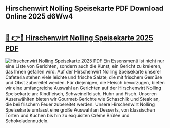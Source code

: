 ## Hirschenwirt Nolling Speisekarte PDF Download Online 2025 d6Ww4

# <h2><a href="http://gc5tj4x.nevu.top/?p=Hirschenwirt+Nolling+Speisekarte">🔗 👉🔴 Hirschenwirt Nolling Speisekarte 2025 PDF</a></h2>

[![Hirschenwirt Nolling Speisekarte 2025 PDF](https://i.imgur.com/dBaPXMq.png)](http://gc5tj4x.nevu.top/?p=Hirschenwirt+Nolling+Speisekarte)
Ein Essensmenü ist nicht nur eine Liste von Gerichten, sondern auch die Kunst, ein Gericht zu kreieren, das Ihnen gefallen wird. Auf der Hirschenwirt Nolling Speisekarte unserer Cafeteria stehen viele leichte und frische Salate, die mit frischem Gemüse und Obst zubereitet werden. Für diejenigen, die Fleisch bevorzugen, bieten wir eine umfangreiche Auswahl an Gerichten auf der Hirschenwirt Nolling Speisekarte an: Rindfleisch, Schweinefleisch, Huhn und Fisch. Unseren Auserwählten bieten wir Gourmet-Gerichte wie Schaschlik und Steak an, die bei frischem Feuer zubereitet werden. Unsere Hirschenwirt Nolling Speisekarte umfasst eine große Auswahl an Desserts, von klassischen Torten und Kuchen bis hin zu exquisiten Crème Brûlée und Schokoladennudeln.
